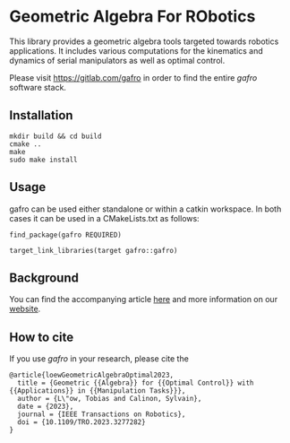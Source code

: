# Geometric Algebra For RObotics

This library provides a geometric algebra tools targeted towards robotics applications. It includes various computations for the kinematics and dynamics of serial manipulators as well as optimal control.  

Please visit https://gitlab.com/gafro in order to find the entire *gafro* software stack.

## Installation

	mkdir build && cd build
	cmake ..
	make
	sudo make install

## Usage

gafro can be used either standalone or within a catkin workspace. In both cases it can be used in a CMakeLists.txt as follows:

	find_package(gafro REQUIRED)
	
	target_link_libraries(target gafro::gafro) 

## Background

You can find the accompanying article [here](http://arxiv.org/abs/2212.07237) and more information on our [website](https://geometric-algebra.tobiloew.ch/). 

## How to cite

If you use *gafro* in your research, please cite the

	@article{loewGeometricAlgebraOptimal2023,
	  title = {Geometric {{Algebra}} for {{Optimal Control}} with {{Applications}} in {{Manipulation Tasks}}},
	  author = {L\"ow, Tobias and Calinon, Sylvain},
	  date = {2023},
	  journal = {IEEE Transactions on Robotics},
	  doi = {10.1109/TRO.2023.3277282}
	}